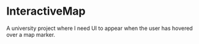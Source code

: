 # InteractiveMap

A university project where I need UI to appear when the user has hovered over a map marker.
